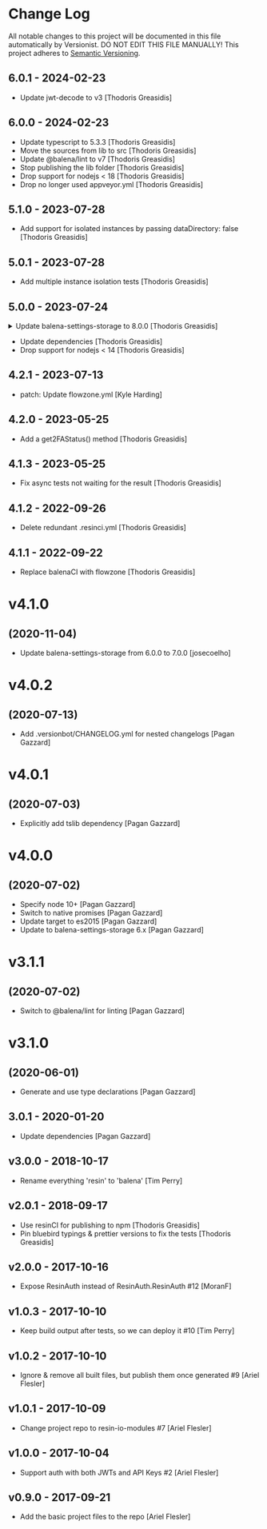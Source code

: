 # Change Log

All notable changes to this project will be documented in this file
automatically by Versionist. DO NOT EDIT THIS FILE MANUALLY!
This project adheres to [Semantic Versioning](http://semver.org/).

## 6.0.1 - 2024-02-23

* Update jwt-decode to v3 [Thodoris Greasidis]

## 6.0.0 - 2024-02-23

* Update typescript to 5.3.3 [Thodoris Greasidis]
* Move the sources from lib to src [Thodoris Greasidis]
* Update @balena/lint to v7 [Thodoris Greasidis]
* Stop publishing the lib folder [Thodoris Greasidis]
* Drop support for nodejs < 18 [Thodoris Greasidis]
* Drop no longer used appveyor.yml [Thodoris Greasidis]

## 5.1.0 - 2023-07-28

* Add support for isolated instances by passing dataDirectory: false [Thodoris Greasidis]

## 5.0.1 - 2023-07-28

* Add multiple instance isolation tests [Thodoris Greasidis]

## 5.0.0 - 2023-07-24


<details>
<summary> Update balena-settings-storage to 8.0.0 [Thodoris Greasidis] </summary>

> ### balena-settings-storage-8.0.0 - 2023-07-24
> 
> * virtual-storage: Use an object without a prototype as the store [Thodoris Greasidis]
> * Specify a browser entry point [Thodoris Greasidis]
> * Use es6 exports [Thodoris Greasidis]
> * Update TypeScript to 5.1.6 [Thodoris Greasidis]
> * Drop support for nodejs < 14 [Thodoris Greasidis]
> 
> ### balena-settings-storage-7.0.2 - 2022-11-08
> 
> * Update balena-errors from v4.7.1 to v4.7.3 [JSReds]
> 
> ### balena-settings-storage-7.0.1 - 2022-11-01
> 
> * Fix tests on node18 [Thodoris Greasidis]
> * Replace balenaCI with flowzone [JSReds]
> 

</details>

* Update dependencies [Thodoris Greasidis]
* Drop support for nodejs < 14 [Thodoris Greasidis]

## 4.2.1 - 2023-07-13

* patch: Update flowzone.yml [Kyle Harding]

## 4.2.0 - 2023-05-25

* Add a get2FAStatus() method [Thodoris Greasidis]

## 4.1.3 - 2023-05-25

* Fix async tests not waiting for the result [Thodoris Greasidis]

## 4.1.2 - 2022-09-26

* Delete redundant .resinci.yml [Thodoris Greasidis]

## 4.1.1 - 2022-09-22

* Replace balenaCI with flowzone [Thodoris Greasidis]

# v4.1.0
## (2020-11-04)

* Update balena-settings-storage from 6.0.0 to 7.0.0 [josecoelho]

# v4.0.2
## (2020-07-13)

* Add .versionbot/CHANGELOG.yml for nested changelogs [Pagan Gazzard]

# v4.0.1
## (2020-07-03)

* Explicitly add tslib dependency [Pagan Gazzard]

# v4.0.0
## (2020-07-02)

* Specify node 10+ [Pagan Gazzard]
* Switch to native promises [Pagan Gazzard]
* Update target to es2015 [Pagan Gazzard]
* Update to balena-settings-storage 6.x [Pagan Gazzard]

# v3.1.1
## (2020-07-02)

* Switch to @balena/lint for linting [Pagan Gazzard]

# v3.1.0
## (2020-06-01)

* Generate and use type declarations [Pagan Gazzard]

## 3.0.1 - 2020-01-20

* Update dependencies [Pagan Gazzard]

## v3.0.0 - 2018-10-17

* Rename everything 'resin' to 'balena' [Tim Perry]

## v2.0.1 - 2018-09-17

* Use resinCI for publishing to npm [Thodoris Greasidis]
* Pin bluebird typings & prettier versions to fix the tests [Thodoris Greasidis]

## v2.0.0 - 2017-10-16

* Expose ResinAuth instead of ResinAuth.ResinAuth #12 [MoranF]

## v1.0.3 - 2017-10-10

* Keep build output after tests, so we can deploy it #10 [Tim Perry]

## v1.0.2 - 2017-10-10

* Ignore & remove all built files, but publish them once generated #9 [Ariel Flesler]

## v1.0.1 - 2017-10-09

* Change project repo to resin-io-modules #7 [Ariel Flesler]

## v1.0.0 - 2017-10-04

* Support auth with both JWTs and API Keys #2 [Ariel Flesler]

## v0.9.0 - 2017-09-21

* Add the basic project files to the repo [Ariel Flesler]
